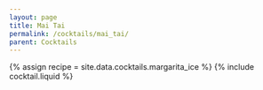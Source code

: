 ```yaml
---
layout: page
title: Mai Tai
permalink: /cocktails/mai_tai/
parent: Cocktails
---
```

{% assign recipe = site.data.cocktails.margarita_ice %}
{% include cocktail.liquid %}